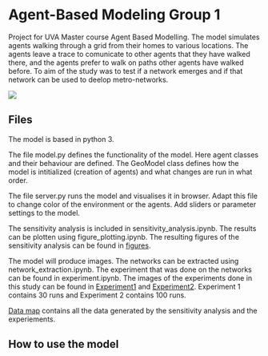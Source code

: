 # Agent-Based Modeling Group 1
Project for UVA Master course Agent Based Modelling. The model simulates agents walking through a grid from their homes to various locations. The agents leave a trace to comunicate to other agents that they have walked there, and the agents prefer to walk on paths other agents have walked before. To aim of the study was to test if a network emerges and if that network can be used to deelop metro-networks.

![](https://github.com/SesswireD/ABM1/blob/main/test_pref_1_seed42.gif)

## Files

The model is based in python 3. 

The file model.py  defines the functionality of the model. Here agent classes and their behaviour are defined. The GeoModel class defines how the model is intitialized (creation of agents) and what changes are run in what order.

The file server.py runs the model and visualises it in browser. Adapt this file to change color of the environment or the agents. Add sliders or parameter settings to the model. 

The sensitivity analysis is included in sensitivity_analysis.ipynb. The results can be plotten using figure_plotting.ipynb. The resulting figures of the sensitivity analysis can be found in [figures](https://github.com/SesswireD/ABM1/tree/main/figures). 

The model will produce images. The networks can be extracted using network_extraction.ipynb. The experiment that was done on the networks can be found in experiment.ipynb. The images of the experiments done in this study can be found in [Experiment1](https://github.com/SesswireD/ABM1/tree/main/experiment1) and [Experiment2](https://github.com/SesswireD/ABM1/tree/main/experiment2). Experiment 1 contains 30 runs and Experiment 2 contains 100 runs.

[Data map](https://github.com/SesswireD/ABM1/tree/main/data) contains all the data generated by the sensitivity analysis and the experiements. 

## How to use the model 

